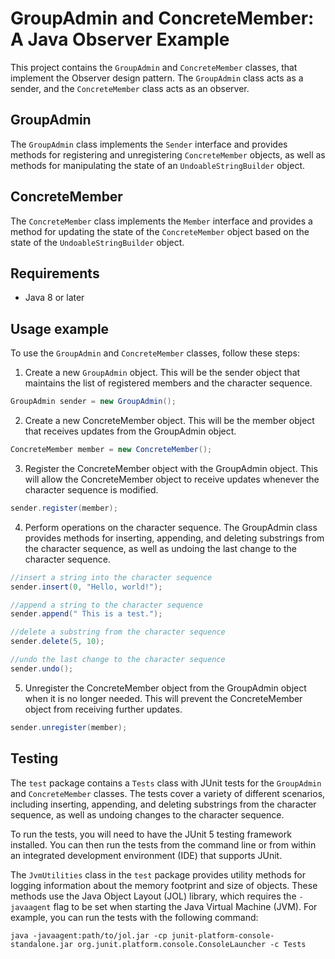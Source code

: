# GroupAdmin and ConcreteMember: A Java Observer Example

This project contains the `GroupAdmin` and `ConcreteMember` classes, that implement the Observer design pattern.
The `GroupAdmin` class acts as a sender, and the `ConcreteMember` class acts as an observer.

## GroupAdmin

The `GroupAdmin` class implements the `Sender` interface and provides methods for registering and unregistering
`ConcreteMember` objects, as well as methods for manipulating the state of an `UndoableStringBuilder` object.

## ConcreteMember

The `ConcreteMember` class implements the `Member` interface and provides a method for updating the state of the
`ConcreteMember` object based on the state of the `UndoableStringBuilder` object.

## Requirements

- Java 8 or later

## Usage example

To use the `GroupAdmin` and `ConcreteMember` classes, follow these steps:

1. Create a new `GroupAdmin` object. This will be the sender object that maintains the list of registered members and
   the character sequence.

```java
GroupAdmin sender = new GroupAdmin();
```

2. Create a new ConcreteMember object. This will be the member object that receives updates from the GroupAdmin object.

```java
ConcreteMember member = new ConcreteMember();
```

3. Register the ConcreteMember object with the GroupAdmin object. This will allow the ConcreteMember object to receive
   updates whenever the character sequence is modified.

```java
sender.register(member);
```

4. Perform operations on the character sequence. The GroupAdmin class provides methods for inserting, appending, and
   deleting substrings from the character sequence, as well as undoing the last change to the character sequence.

```java
//insert a string into the character sequence
sender.insert(0, "Hello, world!");

//append a string to the character sequence
sender.append(" This is a test.");

//delete a substring from the character sequence
sender.delete(5, 10);

//undo the last change to the character sequence
sender.undo();
```

5. Unregister the ConcreteMember object from the GroupAdmin object when it is no longer needed. This will prevent the
   ConcreteMember object from receiving further updates.

```java
sender.unregister(member);
```

## Testing

The `test` package contains a `Tests` class with JUnit tests for the `GroupAdmin` and `ConcreteMember` classes. The
tests cover a variety of different scenarios, including inserting, appending, and deleting substrings from the character
sequence, as well as undoing changes to the character sequence.

To run the tests, you will need to have the JUnit 5 testing framework installed. You can then run the tests from the
command line or from within an integrated development environment (IDE) that supports JUnit.

The `JvmUtilities` class in the `test` package provides utility methods for logging information about the memory
footprint and size of objects. These methods use the Java Object Layout (JOL) library, which requires the `-javaagent`
flag to be set when starting the Java Virtual Machine (JVM). For example, you can run the tests with the following
command:

```
java -javaagent:path/to/jol.jar -cp junit-platform-console-standalone.jar org.junit.platform.console.ConsoleLauncher -c Tests
```